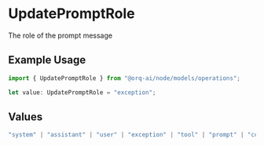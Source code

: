 # UpdatePromptRole

The role of the prompt message

## Example Usage

```typescript
import { UpdatePromptRole } from "@orq-ai/node/models/operations";

let value: UpdatePromptRole = "exception";
```

## Values

```typescript
"system" | "assistant" | "user" | "exception" | "tool" | "prompt" | "correction" | "expected_output"
```